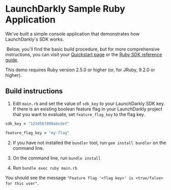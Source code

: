 # LaunchDarkly Sample Ruby Application 

We've built a simple console application that demonstrates how LaunchDarkly's SDK works.

 Below, you'll find the basic build procedure, but for more comprehensive instructions, you can visit your [Quickstart page](https://app.launchdarkly.com/quickstart#/) or the [Ruby SDK reference guide](https://docs.launchdarkly.com/sdk/server-side/ruby).

This demo requires Ruby version 2.5.0 or higher (or, for JRuby, 9.2.0 or higher).

## Build instructions 

1. Edit `main.rb` and set the value of `sdk_key` to your LaunchDarkly SDK key. If there is an existing boolean feature flag in your LaunchDarkly project that you want to evaluate, set `feature_flag_key` to the flag key.

```ruby
sdk_key = "1234567890abcdef"

feature_flag_key = "my-flag"
```

2. If you have not installed the `bundler` tool, run `gem install bundler` on the command line.

3. On the command line, run `bundle install`

4. Run `bundle exec ruby main.rb`

You should see the message `"Feature flag '<flag key>' is <true/false> for this user"`.
